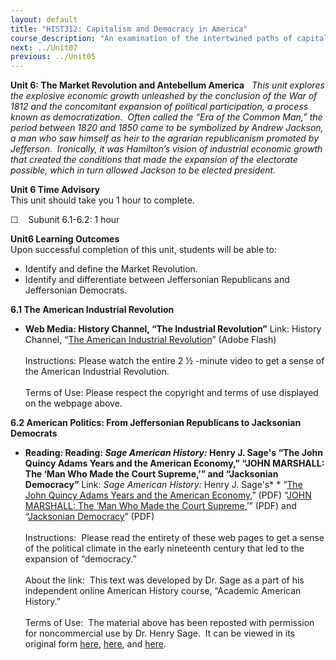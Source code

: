 ```yaml
---
layout: default
title: "HIST312: Capitalism and Democracy in America"
course_description: "An examination of the intertwined paths of capitalism and democracy in US history from the 17th century to the present, focusing on the connections between America’s economic and political development."
next: ../Unit07
previous: ../Unit05
---
```

**Unit 6: The Market Revolution and Antebellum America** <span
id="6"></span> 
*This unit explores the explosive economic growth unleashed by the
conclusion of the War of 1812 and the concomitant expansion of political
participation, a process known as democratization.  Often called the
“Era of the Common Man,” the period between 1820 and 1850 came to be
symbolized by Andrew Jackson, a man who saw himself as heir to the
agrarian republicanism promoted by Jefferson.  Ironically, it was
Hamilton’s vision of industrial economic growth that created the
conditions that made the expansion of the electorate possible, which in
turn allowed Jackson to be elected president.*

**Unit 6 Time Advisory**  
This unit should take you 1 hour to complete.

☐    Subunit 6.1-6.2: 1 hour

**Unit6 Learning Outcomes**  
Upon successful completion of this unit, students will be able to:

-   Identify and define the Market Revolution.
-   Identify and differentiate between Jeffersonian Republicans and
    Jeffersonian Democrats.

**6.1 The American Industrial Revolution** <span id="6.1"></span> 
-   **Web Media: History Channel, “The Industrial Revolution”**
    Link: History Channel, “[The American Industrial
    Revolution](Http://www.history.com/topics/andrew-carnegie/videos#the-industrial-revolition)”
    (Adobe Flash)  
        
     Instructions: Please watch the entire 2 ½ -minute video to get a
    sense of the American Industrial Revolution.  
        
     Terms of Use: Please respect the copyright and terms of use
    displayed on the webpage above.

**6.2 American Politics: From Jeffersonian Republicans to Jacksonian
Democrats** <span id="6.2"></span> 
-   **Reading: Reading: *Sage American History:* Henry J. Sage's “The
    John Quincy Adams Years and the American Economy,” “JOHN MARSHALL:
    The ‘Man Who Made the Court Supreme,’” and “Jacksonian Democracy”**
    Link: *Sage American History:* Henry J. Sage's* * “[The John Quincy
    Adams Years and the American
    Economy](https://resources.saylor.org/archived/wp-content/uploads/2011/08/HIST312-John-Quincy-Adams-Economy.pdf),”
    (PDF) “[JOHN MARSHALL: The ‘Man Who Made the Court
    Supreme](https://resources.saylor.org/archived/wp-content/uploads/2011/08/HIST312-John-Marshall-.pdf),’”
    (PDF) and “[Jacksonian
    Democracy](https://resources.saylor.org/archived/wp-content/uploads/2011/08/HIST312-Jacksonian-Democracy-.pdf)”
    (PDF)  
        
     Instructions:  Please read the entirety of these web pages to get a
    sense of the political climate in the early nineteenth century that
    led to the expansion of “democracy.”  
        
     About the link:  This text was developed by Dr. Sage as a part of
    his independent online American History course, “Academic American
    History.”  
        
     Terms of Use:  The material above has been reposted with permission
    for noncommercial use by Dr. Henry Sage.  It can be viewed in its
    original form
    [here](http://www.academicamerican.com/jeffersonjackson/topics/jqadams_americaneconomy.html),
    [here](http://www.academicamerican.com/jeffersonjackson/marshall/marshall.htm),
    and
    [here](http://www.academicamerican.com/jeffersonjackson/topics/jacksoniandemocracy.html).


